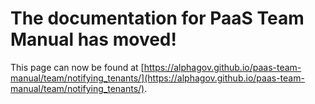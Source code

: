 
# The documentation for PaaS Team Manual has moved!
This page can now be found at [https://alphagov.github.io/paas-team-manual/team/notifying_tenants/](https://alphagov.github.io/paas-team-manual/team/notifying_tenants/).
